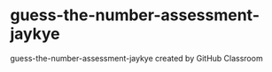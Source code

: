 # guess-the-number-assessment-jaykye
guess-the-number-assessment-jaykye created by GitHub Classroom
